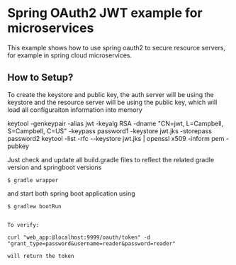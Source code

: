 # Spring OAuth2 JWT example for microservices

This example shows how to use spring oauth2 to secure resource servers, for example in spring cloud microservices.


## How to Setup?
To create the keystore and public key, the auth server will be using the keystore and the resource server will be using the public key, which will load all configuraiton information into memory

keytool -genkeypair -alias jwt -keyalg RSA -dname "CN=jwt, L=Campbell, S=Campbell, C=US" -keypass password1 -keystore jwt.jks -storepass password2
keytool -list -rfc --keystore jwt.jks | openssl x509 -inform pem -pubkey

Just check and update all build.gradle files to reflect the related gradle version and springboot versions

``` 
$ gradle wrapper
```

and start both spring boot application using 

```
$ gradlew bootRun


To verify:

curl "web_app:@localhost:9999/oauth/token" -d "grant_type=password&username=reader&password=reader"

will return the token


 
